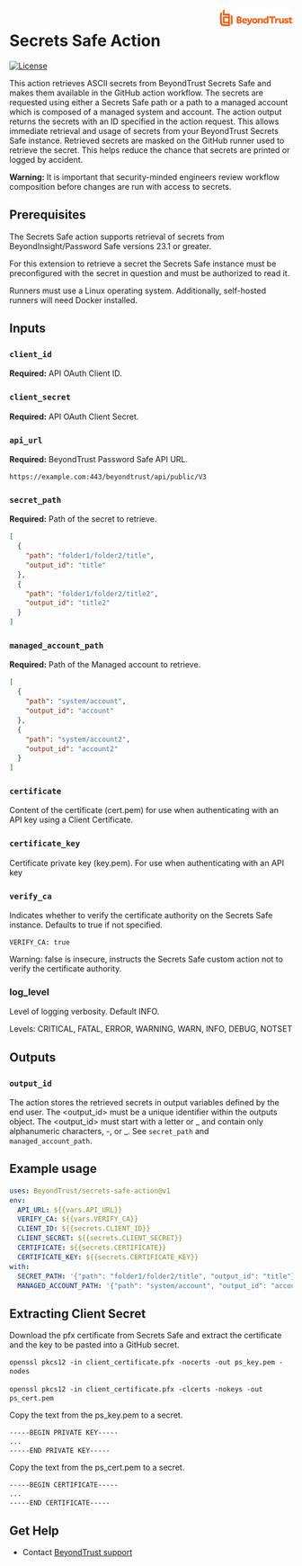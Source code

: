 <a href="https://www.beyondtrust.com">
    <img src="images/beyondtrust_logo.svg" alt="BeyondTrust" title="BeyondTrust" align="right" height="30">
</a>

# Secrets Safe Action
[![License](https://img.shields.io/badge/license-GPL%20v3.0-brightgreen.svg)](LICENSE)


This action retrieves ASCII secrets from BeyondTrust Secrets Safe and makes them available in the GitHub action workflow. The secrets are requested using either a Secrets Safe path or a path to a managed account which is composed of a managed system and account. The action output returns the secrets with an ID specified in the action request. This allows immediate retrieval and usage of secrets from your BeyondTrust Secrets Safe instance. Retrieved secrets are masked on the GitHub runner used to retrieve the secret. This helps reduce the chance that secrets are printed or logged by accident.

**Warning:** It is important that security-minded engineers review workflow composition before changes are run with access to secrets.

## Prerequisites
The Secrets Safe action supports retrieval of secrets from BeyondInsight/Password Safe versions 23.1 or greater.

For this extension to retrieve a secret the Secrets Safe instance must be preconfigured with the secret in question and must be authorized to read it.

Runners must use a Linux operating system. Additionally, self-hosted runners will need Docker installed.

## Inputs

### `client_id`

**Required:** API OAuth Client ID.

### `client_secret`

**Required:** API OAuth Client Secret.

### `api_url`

**Required:** BeyondTrust Password Safe API URL.
```
https://example.com:443/beyondtrust/api/public/V3
```

### `secret_path`
**Required:** Path of the secret to retrieve.
```json
[
  {
    "path": "folder1/folder2/title",
    "output_id": "title"
  },
  {
    "path": "folder1/folder2/title2",
    "output_id": "title2"
  }
]
```

### `managed_account_path`

**Required:** Path of the Managed account to retrieve.
```json
[
  {
    "path": "system/account",
    "output_id": "account"
  },
  {
    "path": "system/account2",
    "output_id": "account2"
  }
]
```

### `certificate`

Content of the certificate (cert.pem) for use when authenticating with an API key using a Client Certificate.

### `certificate_key`

Certificate private key (key.pem). For use when authenticating with an API key

### `verify_ca`

Indicates whether to verify the certificate authority on the Secrets Safe instance. Defaults to true if not specified.
```
VERIFY_CA: true
```
Warning: false is insecure, instructs the Secrets Safe custom action not to verify the certificate authority.

### log_level
Level of logging verbosity. Default INFO.

Levels: CRITICAL, FATAL, ERROR, WARNING, WARN, INFO, DEBUG, NOTSET

## Outputs

### `output_id`

The action stores the retrieved secrets in output variables defined by the end user. The <output_id> must be a unique identifier within the outputs object. The <output_id> must start with a letter or _ and contain only alphanumeric characters, -, or _. See `secret_path` and `managed_account_path`.


## Example usage

```yaml
uses: BeyondTrust/secrets-safe-action@v1
env:
  API_URL: ${{vars.API_URL}}
  VERIFY_CA: ${{vars.VERIFY_CA}}
  CLIENT_ID: ${{secrets.CLIENT_ID}}
  CLIENT_SECRET: ${{secrets.CLIENT_SECRET}}
  CERTIFICATE: ${{secrets.CERTIFICATE}}
  CERTIFICATE_KEY: ${{secrets.CERTIFICATE_KEY}}
with:
  SECRET_PATH: '{"path": "folder1/folder2/title", "output_id": "title"}'
  MANAGED_ACCOUNT_PATH: '{"path": "system/account", "output_id": "account"}'
```

## Extracting Client Secret
Download the pfx certificate from Secrets Safe and extract the certificate and the key to be pasted into a GitHub secret.

~~~~
openssl pkcs12 -in client_certificate.pfx -nocerts -out ps_key.pem -nodes

openssl pkcs12 -in client_certificate.pfx -clcerts -nokeys -out ps_cert.pem
~~~~

Copy the text from the ps_key.pem to a secret.
```
-----BEGIN PRIVATE KEY-----
...
-----END PRIVATE KEY-----
```
Copy the text from the ps_cert.pem to a secret.
```
-----BEGIN CERTIFICATE----- 
... 
-----END CERTIFICATE-----
```

## Get Help
- Contact [BeyondTrust support](https://www.beyondtrust.com/docs/index.htm#support)